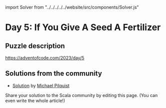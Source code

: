 import Solver from "../../../../../website/src/components/Solver.js"

# Day 5: If You Give A Seed A Fertilizer

## Puzzle description

https://adventofcode.com/2023/day/5

## Solutions from the community

- [Solution](https://github.com/mpilquist/aoc/blob/main/2023/day5.sc) by [Michael Pilquist](https://github.com/mpilquist)

Share your solution to the Scala community by editing this page. (You can even write the whole article!)

